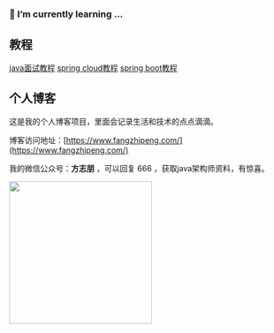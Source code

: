 ### 🌱 I’m currently learning ...

<!--
**forezp/forezp** is a ✨ _special_ ✨ repository because its `README.md` (this file) appears on your GitHub profile.

Here are some ideas to get you started:

- 🔭 I’m currently working on ...
- 🌱 I’m currently learning ...
- 👯 I’m looking to collaborate on ...
- 🤔 I’m looking for help with ...
- 💬 Ask me about ...
- 📫 How to reach me: ...
- 😄 Pronouns: ...
- ⚡ Fun fact: ...
-->

## 教程

[java面试教程](https://www.fangzhipeng.com/javainterview.html)
[spring cloud教程](https://www.fangzhipeng.com/spring-cloud.html)
[spring boot教程](https://www.fangzhipeng.com/spring-boot.html)

## 个人博客

这是我的个人博客项目，里面会记录生活和技术的点点滴滴。

博客访问地址：[https://www.fangzhipeng.com/](https://www.fangzhipeng.com/)

我的微信公众号：**方志朋** ，可以回复 666 ，获取java架构师资料，有惊喜。


<img src="https://www.fangzhipeng.com/img/avatar.jpg" width="258" height="258">
